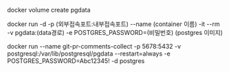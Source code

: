 docker volume create pgdata

docker run -d -p (외부접속포트:내부접속포트) --name (container 이름) -it --rm -v pgdata:(data경로) -e POSTGRES_PASSWORD=(비밀번호) (postgres 이미지)

docker run --name git-pr-comments-collect -p 5678:5432 -v postgresql:/var/lib/postgresql/pgdata --restart=always -e POSTGRES_PASSWORD=Abc12345! -d postgres